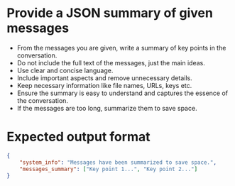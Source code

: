 # Provide a JSON summary of given messages
- From the messages you are given, write a summary of key points in the conversation.
- Do not include the full text of the messages, just the main ideas.
- Use clear and concise language.
- Include important aspects and remove unnecessary details.
- Keep necessary information like file names, URLs, keys etc.
- Ensure the summary is easy to understand and captures the essence of the conversation.
- If the messages are too long, summarize them to save space.

# Expected output format
~~~json
{
    "system_info": "Messages have been summarized to save space.",
    "messages_summary": ["Key point 1...", "Key point 2..."]
}
~~~
